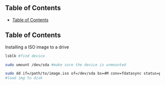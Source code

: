 ## Table of Contents

  - [Table of Contents](#Table\of\Contents)

## Table of Contents


Installing a ISO image to a drive
```bash
lsblk #find device

sudo umount /dev/sda #make sure the device is unmounted

sudo dd if=/path/to/image.iso of=/dev/sda bs=4M conv=fdatasync status=progress
#load img to disk
```



